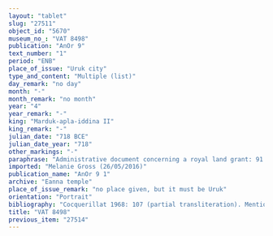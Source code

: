 ```yaml
---
layout: "tablet"
slug: "27511"
object_id: "5670"
museum_no_: "VAT 8498"
publication: "AnOr 9"
text_number: "1"
period: "ENB"
place_of_issue: "Uruk city"
type_and_content: "Multiple (list)"
day_remark: "no day"
month: "-"
month_remark: "no month"
year: "4"
year_remark: "-"
king: "Marduk-apla-iddina II"
king_remark: "-"
julian_date: "718 BCE"
julian_date_year: "718"
other_markings: "-"
paraphrase: "Administrative document concerning a royal land grant: 91 officials in charge of <em>han&scaron;&ucirc;</em>-land (<em>rab han&scaron;&ecirc;</em>) each receive 150 of x-measure land from the king. The granted land reaches from the bank of the Canal of Marduk-apla-iddina as far as the border of Bīt-Zu-gunabu. It is determined that 1,100 of x-measure &ldquo;of the temple&rdquo; equal to 1,000 of x-measure &ldquo;of the king.&rdquo; Note that the measurement unit is never given along with the numbers.<br /> &nbsp;"
imported: "Melanie Gross (26/05/2016)"
publication_name: "AnOr 9 1"
archive: "Eanna temple"
place_of_issue_remark: "no place given, but it must be Uruk"
orientation: "Portrait"
bibliography: "Cocquerillat 1968: 107 (partial transliteration). Mentioned in Nielsen 2011: 164, fn. 38. Catalogued in Studies Oppenheim: 42, no. 44.2.8."
title: "VAT 8498"
previous_item: "27514"
---
```

